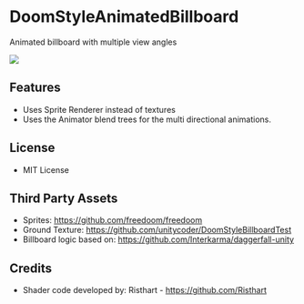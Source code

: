 # DoomStyleAnimatedBillboard
Animated billboard with multiple view angles

<img src="doc/WalkAround.gif"/>

## Features
+ Uses Sprite Renderer instead of textures
+ Uses the Animator blend trees for the multi directional animations.

## License
+ MIT License

## Third Party Assets
+ Sprites: https://github.com/freedoom/freedoom
+ Ground Texture: https://github.com/unitycoder/DoomStyleBillboardTest
+ Billboard logic based on: https://github.com/Interkarma/daggerfall-unity

## Credits
+ Shader code developed by: Risthart - https://github.com/Risthart